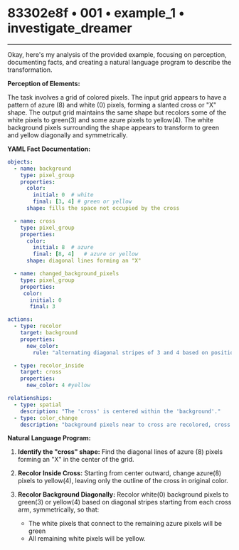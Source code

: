 # 83302e8f • 001 • example_1 • investigate_dreamer

---
Okay, here's my analysis of the provided example, focusing on perception, documenting facts, and creating a natural language program to describe the transformation.

**Perception of Elements:**

The task involves a grid of colored pixels. The input grid appears to have a pattern of azure (8) and white (0) pixels, forming a slanted cross or "X" shape. The output grid maintains the same shape but recolors some of the white pixels to green(3) and some azure pixels to yellow(4). The white background pixels surrounding the shape appears to transform to green and yellow diagonally and symmetrically.

**YAML Fact Documentation:**



```yaml
objects:
  - name: background
    type: pixel_group
    properties:
      color:
        initial: 0  # white
        final: [3, 4] # green or yellow
      shape: fills the space not occupied by the cross

  - name: cross
    type: pixel_group
    properties:
      color:
        initial: 8  # azure
        final: [8, 4]   # azure or yellow
      shape: diagonal lines forming an "X"

  - name: changed_background_pixels
    type: pixel_group
    properties:
     color:
       initial: 0
       final: 3

actions:
  - type: recolor
    target: background
    properties:
      new_color:
        rule: "alternating diagonal stripes of 3 and 4 based on position of cross shape"

  - type: recolor_inside
    target: cross
    properties:
      new_color: 4 #yellow

relationships:
  - type: spatial
    description: "The 'cross' is centered within the 'background'."
  - type: color_change
    description: "background pixels near to cross are recolored, cross pixels are recolored."
```



**Natural Language Program:**

1.  **Identify the "cross" shape:** Find the diagonal lines of azure (8) pixels forming an "X" in the center of the grid.

2.  **Recolor Inside Cross:** Starting from center outward, change azure(8) pixels to yellow(4), leaving only the outline of the cross in original color.

3. **Recolor Background Diagonally:** Recolor white(0) background pixels to green(3) or yellow(4) based on diagonal stripes starting from each cross arm, symmetrically, so that:
     - The white pixels that connect to the remaining azure pixels will be green
     - All remaining white pixels will be yellow.



